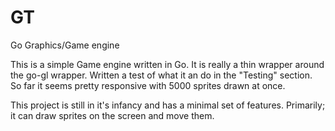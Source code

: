 GT
==

Go Graphics/Game engine


This is a simple Game engine written in Go.  It is really a thin wrapper around the go-gl wrapper.  Written a test of what it an do in the "Testing" section.  So far it seems pretty responsive with 5000 sprites drawn at once.

This project is still in it's infancy and has a minimal set of features.  Primarily; it can draw sprites on the screen and move them.

